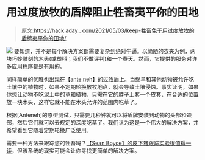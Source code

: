 # 用过度放牧的盾牌阻止牲畜夷平你的田地

> 原文:[https://hack aday . com/2021/05/03/keep-牲畜免于用过度放牧的盾牌夷平你的田地/](https://hackaday.com/2021/05/03/keep-livestock-from-razing-your-field-with-an-overgrazing-shield/)

[![](../Images/efb26ba5076ac17374de3f9917db6b20.png)](https://hackaday.com/wp-content/uploads/2021/04/grazing-diagram.jpg) 要知道，并不是每个解决方案都需要复杂到绝对牛逼。以简陋的衣夹为例，两块巧妙雕刻的木头(或塑料；我们不做评判)和一个春天。然而，它提供的服务对许多应用程序都是有用的。

同样简单的优雅也出现在[【ante neh】的过牧盾](https://hackaday.io/project/178403-antenehs-overgrazing-shield)上。当绵羊和其他动物被允许吃土壤中的植物时，如果不定期轮换放牧地点，就会导致土壤侵蚀。事实证明，如果你想让动物不吃泥土中的草和植物，只需在它的脖子上套一个皮套，在合适的位置放一块木头，这样它就不能在木头允许的范围内吃草了。

根据[Anteneh]的原型测试，只需要几秒钟就可以将盾牌安装到动物的头部和颈部，然后它们就可以去规定的深度吃草了。我们认为这是一个伟大的解决方案，并希望看到它随着定期轮换广泛使用。

需要一种方法来跟踪您的牲畜吗？[【Sean Boyce】的皮下猪跟踪实验很值得一读](https://hackaday.com/2019/08/27/following-pigs-building-an-injectable-livestock-tracking-system/)，但该系统的现实可能会让你寻找更简单的解决方案。